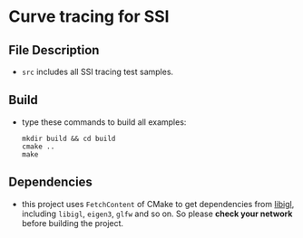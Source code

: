 # Curve tracing for SSI

## File Description

+ `src` includes all SSI tracing test samples.

## Build

+ type these commands to build all examples:
    ```
    mkdir build && cd build
    cmake ..
    make
    ```

## Dependencies

+ this project uses `FetchContent` of CMake to get dependencies from [libigl](https://github.com/libigl/libigl), including `libigl`, `eigen3`, `glfw` and so on. So please **check your network** before building the project.